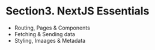 # Section3. NextJS Essentials

- Routing, Pages & Components
- Fetching & Sending data
- Styling, Imaages & Metadata
